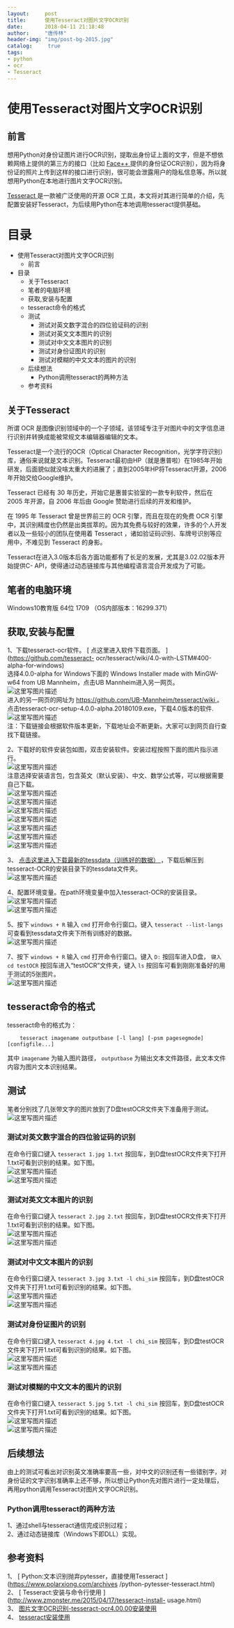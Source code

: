 ```yaml
---
layout:		post
title: 		使用Tesseract对图片文字OCR识别
date: 		2018-04-11 21:18:48
author:		"唐传林"
header-img: "img/post-bg-2015.jpg"
catalog:	 true
tags:
- python
- ocr
- Tesseract
---
```

#  使用Tesseract对图片文字OCR识别

##  前言

想用Python对身份证图片进行OCR识别，提取出身份证上面的文字，但是不想依赖网络上提供的第三方的接口（比如 [ Face++
](https://www.faceplusplus.com.cn/)
提供的身份证OCR识别），因为将身份证的照片上传到这样的接口进行识别，很可能会泄露用户的隐私信息等。所以就想用Python在本地进行图片文字OCR识别。

[ Tesseract ](https://code.google.com/p/tesseract-ocr/) 是一款被广泛使用的开源 OCR
工具，本文将对其进行简单的介绍，先配置安装好Tesseract，为后续用Python在本地调用tesseract提供基础。

#  目录

  * 使用Tesseract对图片文字OCR识别 
    * 前言 
  * 目录 
    * 关于Tesseract 
    * 笔者的电脑环境 
    * 获取,安装与配置 
    * tesseract命令的格式 
    * 测试 
      * 测试对英文数字混合的四位验证码的识别 
      * 测试对英文文本图片的识别 
      * 测试对中文文本图片的识别 
      * 测试对身份证图片的识别 
      * 测试对模糊的中文文本的图片的识别 
    * 后续想法 
      * Python调用tesseract的两种方法 
    * 参考资料 

##  关于Tesseract

所谓 OCR 是图像识别领域中的一个子领域，该领域专注于对图片中的文字信息进行识别并转换成能被常规文本编辑器编辑的文本。

Tesseract是一个流行的OCR（Optical Character
Recognition，光学字符识别）库，通俗来说就是文本识别。Tesseract最初由HP（就是惠普啦）在1985年开始研发，后面貌似就没啥太重大的进展了；直到2005年HP将Tesseract开源，2006年开始交给Google维护。

Tesseract 已经有 30 年历史，开始它是惠普实验室的一款专利软件，然后在 2005 年开源，自 2006 年后由 Google
赞助进行后续的开发和维护。

在 1995 年 Tesseract 曾是世界前三的 OCR 引擎，而且在现在的免费 OCR
引擎中，其识别精度也仍然是出类拔萃的。因为其免费与较好的效果，许多的个人开发者以及一些较小的团队在使用着 Tesseract
，诸如验证码识别、车牌号识别等应用中，不难见到 Tesseract 的身影。

Tesseract在进入3.0版本后各方面功能都有了长足的发展，尤其是3.02.02版本开始提供C-
API，使得通过动态链接库与其他编程语言混合开发成为了可能。

##  笔者的电脑环境

Windows10教育版 64位 1709 （OS内部版本：16299.371）

##  获取,安装与配置

1、下载tesseract-ocr软件。 [ 点这里进入软件下载页面。 ](https://github.com/tesseract-
ocr/tesseract/wiki/4.0-with-LSTM#400-alpha-for-windows)  
选择4.0.0-alpha for Windows下面的 Windows Installer made with MinGW-w64 from UB
Mannheim，点击UB Mannheim进入另一网页。  
![这里写图片描述](http://img-blog.csdn.net/20180411192834803?watermark/2/text/aHR0cHM6Ly9ibG9nLmNzZG4ubmV0L1RhbmdfQ2h1YW5saW4=/font/5a6L5L2T/fontsize/400/fill/I0JBQkFCMA==/dissolve/70)  
进入的另一网页的网址为 [ https://github.com/UB-Mannheim/tesseract/wiki
](https://github.com/UB-Mannheim/tesseract/wiki) 。  
点击tesseract-ocr-setup-4.0.0-alpha.20180109.exe，下载4.0版本的软件.  
![这里写图片描述](http://img-blog.csdn.net/20180411193058975?watermark/2/text/aHR0cHM6Ly9ibG9nLmNzZG4ubmV0L1RhbmdfQ2h1YW5saW4=/font/5a6L5L2T/fontsize/400/fill/I0JBQkFCMA==/dissolve/70)  
注：下载链接会根据软件版本更新，下载地址会不断更新。大家可以到网页自行查找下载链接。

2、下载好的软件安装包如图，双击安装软件。安装过程按照下面的图片指示进行。  
![这里写图片描述](http://img-blog.csdn.net/20180411193349502?watermark/2/text/aHR0cHM6Ly9ibG9nLmNzZG4ubmV0L1RhbmdfQ2h1YW5saW4=/font/5a6L5L2T/fontsize/400/fill/I0JBQkFCMA==/dissolve/70)  
注意选择安装语言包，包含英文（默认安装）、中文、数学公式等，可以根据需要自己下载。  
![这里写图片描述](http://img-blog.csdn.net/20180411193744815?watermark/2/text/aHR0cHM6Ly9ibG9nLmNzZG4ubmV0L1RhbmdfQ2h1YW5saW4=/font/5a6L5L2T/fontsize/400/fill/I0JBQkFCMA==/dissolve/70)  
![这里写图片描述](http://img-blog.csdn.net/20180411193752527?watermark/2/text/aHR0cHM6Ly9ibG9nLmNzZG4ubmV0L1RhbmdfQ2h1YW5saW4=/font/5a6L5L2T/fontsize/400/fill/I0JBQkFCMA==/dissolve/70)  
![这里写图片描述](http://img-blog.csdn.net/20180411193759141?watermark/2/text/aHR0cHM6Ly9ibG9nLmNzZG4ubmV0L1RhbmdfQ2h1YW5saW4=/font/5a6L5L2T/fontsize/400/fill/I0JBQkFCMA==/dissolve/70)  
![这里写图片描述](http://img-blog.csdn.net/20180411194205798?watermark/2/text/aHR0cHM6Ly9ibG9nLmNzZG4ubmV0L1RhbmdfQ2h1YW5saW4=/font/5a6L5L2T/fontsize/400/fill/I0JBQkFCMA==/dissolve/70)  
![这里写图片描述](http://img-blog.csdn.net/20180411194214769?watermark/2/text/aHR0cHM6Ly9ibG9nLmNzZG4ubmV0L1RhbmdfQ2h1YW5saW4=/font/5a6L5L2T/fontsize/400/fill/I0JBQkFCMA==/dissolve/70)  
![这里写图片描述](http://img-blog.csdn.net/20180411194222318?watermark/2/text/aHR0cHM6Ly9ibG9nLmNzZG4ubmV0L1RhbmdfQ2h1YW5saW4=/font/5a6L5L2T/fontsize/400/fill/I0JBQkFCMA==/dissolve/70)  
![这里写图片描述](http://img-blog.csdn.net/2018041119423151?watermark/2/text/aHR0cHM6Ly9ibG9nLmNzZG4ubmV0L1RhbmdfQ2h1YW5saW4=/font/5a6L5L2T/fontsize/400/fill/I0JBQkFCMA==/dissolve/70)

3、 [ 点击这里进入下载最新的tessdata（训练好的数据） ](https://github.com/tesseract-ocr)
，下载后解压到tesseract-OCR的安装目录下的tessdata文件夹。  
![这里写图片描述](http://img-blog.csdn.net/20180411195510240?watermark/2/text/aHR0cHM6Ly9ibG9nLmNzZG4ubmV0L1RhbmdfQ2h1YW5saW4=/font/5a6L5L2T/fontsize/400/fill/I0JBQkFCMA==/dissolve/70)

4、配置环境变量。在path环境变量中加入tesseract-OCR的安装目录。  
![这里写图片描述](http://img-blog.csdn.net/20180411194919329?watermark/2/text/aHR0cHM6Ly9ibG9nLmNzZG4ubmV0L1RhbmdfQ2h1YW5saW4=/font/5a6L5L2T/fontsize/400/fill/I0JBQkFCMA==/dissolve/70)  
![这里写图片描述](http://img-blog.csdn.net/20180411195534538?watermark/2/text/aHR0cHM6Ly9ibG9nLmNzZG4ubmV0L1RhbmdfQ2h1YW5saW4=/font/5a6L5L2T/fontsize/400/fill/I0JBQkFCMA==/dissolve/70)

5、按下 ` windows + R ` 输入 ` cmd ` 打开命令行窗口。键入 ` tesseract --list-langs `
可查看到tessdata文件夹下所有训练好的数据。  
![这里写图片描述](http://img-blog.csdn.net/20180411195901116?watermark/2/text/aHR0cHM6Ly9ibG9nLmNzZG4ubmV0L1RhbmdfQ2h1YW5saW4=/font/5a6L5L2T/fontsize/400/fill/I0JBQkFCMA==/dissolve/70)

7、按下 ` windows + R ` 输入 ` cmd ` 打开命令行窗口。键入 ` D: ` 按回车进入D盘， ` 键入cd testOCR `
按回车进入“testOCR”文件夹，键入 ` ls ` 按回车可看到刚刚准备好的用于测试的5张图片。  
![这里写图片描述](http://img-blog.csdn.net/20180411201627407?watermark/2/text/aHR0cHM6Ly9ibG9nLmNzZG4ubmV0L1RhbmdfQ2h1YW5saW4=/font/5a6L5L2T/fontsize/400/fill/I0JBQkFCMA==/dissolve/70)

##  tesseract命令的格式

tesseract命令的格式为：

    
```    
    tesseract imagename outputbase [-l lang] [-psm pagesegmode] [configfile...]
```

其中 ` imagename ` 为输入图片路径， ` outputbase ` 为输出文本文件路径，此文本文件内容为图片文本识别结果。

##  测试

笔者分别找了几张带文字的图片放到了D盘testOCR文件夹下准备用于测试。  
![这里写图片描述](http://img-blog.csdn.net/2018041120111330?watermark/2/text/aHR0cHM6Ly9ibG9nLmNzZG4ubmV0L1RhbmdfQ2h1YW5saW4=/font/5a6L5L2T/fontsize/400/fill/I0JBQkFCMA==/dissolve/70)

###  测试对英文数字混合的四位验证码的识别

在命令行窗口键入 ` tesseract 1.jpg 1.txt ` 按回车，到D盘testOCR文件夹下打开1.txt可看到识别的结果。如下图。  
![这里写图片描述](http://img-blog.csdn.net/20180411204410552?watermark/2/text/aHR0cHM6Ly9ibG9nLmNzZG4ubmV0L1RhbmdfQ2h1YW5saW4=/font/5a6L5L2T/fontsize/400/fill/I0JBQkFCMA==/dissolve/70)  
![这里写图片描述](http://img-blog.csdn.net/20180411202634760?watermark/2/text/aHR0cHM6Ly9ibG9nLmNzZG4ubmV0L1RhbmdfQ2h1YW5saW4=/font/5a6L5L2T/fontsize/400/fill/I0JBQkFCMA==/dissolve/70)

###  测试对英文文本图片的识别

在命令行窗口键入 ` tesseract 2.jpg 2.txt ` 按回车，到D盘testOCR文件夹下打开1.txt可看到识别的结果。如下图。  
![这里写图片描述](http://img-blog.csdn.net/20180411204403518?watermark/2/text/aHR0cHM6Ly9ibG9nLmNzZG4ubmV0L1RhbmdfQ2h1YW5saW4=/font/5a6L5L2T/fontsize/400/fill/I0JBQkFCMA==/dissolve/70)  
![这里写图片描述](http://img-blog.csdn.net/20180411203253890?watermark/2/text/aHR0cHM6Ly9ibG9nLmNzZG4ubmV0L1RhbmdfQ2h1YW5saW4=/font/5a6L5L2T/fontsize/400/fill/I0JBQkFCMA==/dissolve/70)

###  测试对中文文本图片的识别

在命令行窗口键入 ` tesseract 3.jpg 3.txt -l chi_sim `
按回车，到D盘testOCR文件夹下打开1.txt可看到识别的结果。如下图。  
![这里写图片描述](http://img-blog.csdn.net/20180411204353238?watermark/2/text/aHR0cHM6Ly9ibG9nLmNzZG4ubmV0L1RhbmdfQ2h1YW5saW4=/font/5a6L5L2T/fontsize/400/fill/I0JBQkFCMA==/dissolve/70)  
![这里写图片描述](http://img-blog.csdn.net/20180411203555588?watermark/2/text/aHR0cHM6Ly9ibG9nLmNzZG4ubmV0L1RhbmdfQ2h1YW5saW4=/font/5a6L5L2T/fontsize/400/fill/I0JBQkFCMA==/dissolve/70)

###  测试对身份证图片的识别

在命令行窗口键入 ` tesseract 4.jpg 4.txt -l chi_sim `
按回车，到D盘testOCR文件夹下打开1.txt可看到识别的结果。如下图。  
![这里写图片描述](http://img-blog.csdn.net/20180411204319146?watermark/2/text/aHR0cHM6Ly9ibG9nLmNzZG4ubmV0L1RhbmdfQ2h1YW5saW4=/font/5a6L5L2T/fontsize/400/fill/I0JBQkFCMA==/dissolve/70)  
![这里写图片描述](http://img-blog.csdn.net/20180411204026577?watermark/2/text/aHR0cHM6Ly9ibG9nLmNzZG4ubmV0L1RhbmdfQ2h1YW5saW4=/font/5a6L5L2T/fontsize/400/fill/I0JBQkFCMA==/dissolve/70)

###  测试对模糊的中文文本的图片的识别

在命令行窗口键入 ` tesseract 5.jpg 5.txt -l chi_sim `
按回车，到D盘testOCR文件夹下打开1.txt可看到识别的结果。如下图。  
![这里写图片描述](http://img-blog.csdn.net/20180411204310531?watermark/2/text/aHR0cHM6Ly9ibG9nLmNzZG4ubmV0L1RhbmdfQ2h1YW5saW4=/font/5a6L5L2T/fontsize/400/fill/I0JBQkFCMA==/dissolve/70)  
![这里写图片描述](http://img-blog.csdn.net/20180411204501583?watermark/2/text/aHR0cHM6Ly9ibG9nLmNzZG4ubmV0L1RhbmdfQ2h1YW5saW4=/font/5a6L5L2T/fontsize/400/fill/I0JBQkFCMA==/dissolve/70)

##  后续想法

由上的测试可看出对识别英文准确率要高一些，对中文的识别还有一些错别字，对身份证的文字识别准确率上还不够，所以想让Python先对图片进行一定处理后，再用python调用Tesseract对图片文字OCR识别。

###  Python调用tesseract的两种方法

1、通过shell与tesseract通信完成识别过程；  
2、通过动态链接库（Windows下即DLL）实现。

##  参考资料

1、 [ Python:文本识别抛弃pytesser，直接使用Tesseract ](https://www.polarxiong.com/archives
/python-pytesser-tesseract.html)  
2、 [ Tesseract:安装与命令行使用 ](http://www.zmonster.me/2015/04/17/tesseract-install-
usage.html)  
3、 [ 图片文字OCR识别-tesseract-ocr4.00.00安装使用
](https://jingyan.baidu.com/article/219f4bf788addfde442d38fe.html)  
4、 [ tesseract安装使用 ](https://blog.csdn.net/kiramario/article/details/53781369)

